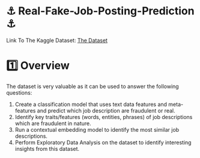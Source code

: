 # ⚓ Real-Fake-Job-Posting-Prediction ⚓

Link To The Kaggle Dataset: <a href="https://www.kaggle.com/datasets/shivamb/real-or-fake-fake-jobposting-prediction">The Dataset</a>

# 1️⃣ Overview
The dataset is very valuable as it can be used to answer the following questions:

1) Create a classification model that uses text data features and meta-features and predict which job description are fraudulent or real.
2) Identify key traits/features (words, entities, phrases) of job descriptions which are fraudulent in nature.
3) Run a contextual embedding model to identify the most similar job descriptions.
4) Perform Exploratory Data Analysis on the dataset to identify interesting insights from this dataset.
